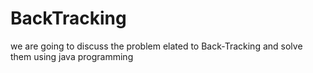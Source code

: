 # BackTracking
we are going to discuss the problem elated to Back-Tracking and solve them using java programming
